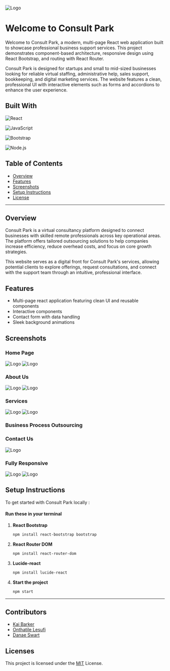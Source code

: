 ![Logo](./src/components/assets/Consult-Park-Logo-Full.png)


# Welcome to Consult Park

Welcome to Consult Park, a modern, multi-page React web application built to showcase professional business support services. This project demonstrates component-based architecture, responsive design using React Bootstrap, and routing with React Router.

Consult Park is designed for startups and small to mid-sized businesses looking for reliable virtual staffing, administrative help, sales support, bookkeeping, and digital marketing services. The website features a clean, professional UI with interactive elements such as forms and accordions to enhance the user experience.

## Built With

![React](https://img.shields.io/badge/-React-61DAFB?style=for-the-badge&logo=react&logoColor=black)

![JavaScript](https://img.shields.io/badge/-JavaScript-F7DF1E?style=for-the-badge&logo=javascript&logoColor=black)

![Bootstrap](https://img.shields.io/badge/-Bootstrap-7952B3?style=for-the-badge&logo=bootstrap&logoColor=white)

![Node.js](https://img.shields.io/badge/-Node.js-339933?style=for-the-badge&logo=node.js&logoColor=white)

## Table of Contents

- [ Overview](#-overview)  
- [ Features](#-features)   
- [ Screenshots](#-Screenshots)   
- [ Setup Instructions](#️-setup-instructions)  
- [ License](#-license)

---

## Overview
Consult Park is a virtual consultancy platform designed to connect businesses with skilled remote professionals across key operational areas. The platform offers tailored outsourcing solutions to help companies increase efficiency, reduce overhead costs, and focus on core growth strategies.

This website serves as a digital front for Consult Park's services, allowing potential clients to explore offerings, request consultations, and connect with the support team through an intuitive, professional interface.

## Features

- Multi-page react application featuring clean UI and reusable components
- Interactive components
- Contact form with data handling
- Sleek background animations

## Screenshots

### Home Page

![Logo](./src/assets/images/Home1.png)
![Logo](./src/assets/images/Home2.png)

### About Us

![Logo](./src/assets/images/About1.png)
![Logo](./src/assets/images/About2.png)

### Services

![Logo](./src/assets/images/Services1.png)
![Logo](./src/assets/images/Services2.png)

### Business Process Outsourcing



### Contact Us

![Logo](./src/assets/images/Contact1.png)

### Fully Responsive

![Logo](./src/assets/images/Responsivesness1.png)
![Logo](./src/assets/images/Responsiveness2.png)

## Setup Instructions

To get started with Consult Park locally :

#### Run these in your terminal

1. **React Bootstrap**  
    ```bash
    npm install react-bootstrap bootstrap
    ```

2. **React Router DOM**  
    ```bash
    npm install react-router-dom
    ```
3. **Lucide-react**  
    ```bash
    npm install lucide-react
    ```
4. **Start the project**
    ```bash
    npm start
    ```

---

## Contributors

- [Kai Barker]()
- [Onthatile Lesufi]()
- [Danae Swart]()

## Licenses
This project is licensed under the [MIT](https://choosealicense.com/licenses/mit/) License. 